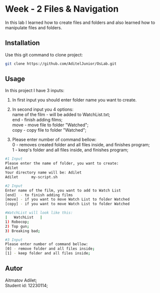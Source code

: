 # Week - 2 Files & Navigation

In this lab I learned how to create files and folders and also learned how to manipulate files and folders.

## Installation

Use this git command to clone project:

```bash
git clone https://github.com/AditelJunior/OsLab.git
```

## Usage

In this project I have 3 inputs:
1. In first input you should enter folder name you want to create.

2. In second input you 4 options:\
   name of the film - will be added to WatchList.txt;\
   end - finish adding films;\
   move - move file to folder "Watched";\
   copy - copy file to folder "Watched";
3. Please enter number of command bellow:\
  0 - removes created folder and all files inside, and finishes program;\
  1 - keep's folder and all files inside, and finishes program;
```bash
#1 Input
Please enter the name of folder, you want to create:
Adilet
Your directory name will be: Adilet
Adilet		my-script.sh

#2 Input
Enter name of the film, you want to add to Watch List
[end]  - to finish adding films
[move] - if you want to move Watch List to folder Watched
[copy] - if you want to move Watch List to folder Watched

#WatchList will look like this:
|   WatchList   |
1) Robocop;
2) Top gun;
3) Breaking bad;

#3 Input
Please enter number of command bellow:
[0] - remove folder and all files inside;
[1] - keep folder and all files inside;
```

## Autor
Aitmatov Adilet;\
Student id: 12230114;
